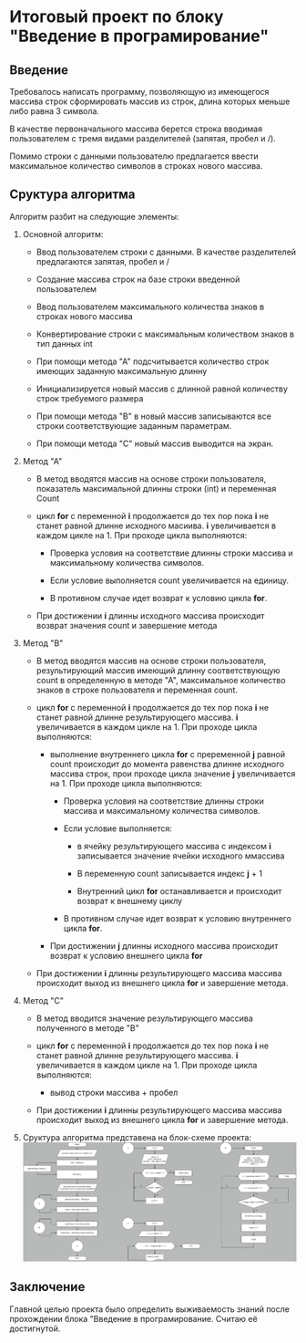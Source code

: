 # Итоговый проект по  блоку "Введение в програмирование"

## Введение
Требовалось написать программу, позволяющую из имеющегося массива строк сформировать массив из строк, длина которых меньше либо равна 3 символа. 

В качестве первоначального массива берется строка вводимая пользователем с тремя видами разделителей (запятая, пробел и /). 

Помимо строки с данными пользователю предлагается ввести максимальное количество символов в строках нового массива. 

## Сруктура алгоритма

Алгоритм разбит на следующие элементы:

1. Основной алгоритм:
    
    * Ввод пользователем строки с данными. В качестве разделителей предлагаются запятая, пробел и /

    * Создание массива строк на базе строки введенной пользователем

    * Ввод пользователем максимального количества знаков в строках нового массива

    * Конвертирование строки с максимальным количеством знаков в тип данных int

    * При помощи метода "А" подсчитывается количество строк имеющих заданную максимальную длинну

    * Инициализируется новый массив с длинной равной количеству строк требуемого размера

    * При помощи метода "B" в новый массив записываются все строки соответствующие заданным параметрам.

    * При помощи метода "C" новый массив выводится на экран.

2. Метод "А"
    
    * В метод вводятся массив на основе строки пользователя, показатель максимальной длинны строки (int) и переменная Count

    * цикл **for** c переменной **i** продолжается до тех пор пока **i** не станет равной длинне исходного масиива. **i** увеличивается в каждом цикле на 1. При проходе цикла выполняются:

        * Проверка условия на соответствие длинны строки массива и максимальному количества символов. 
        
        * Если условие выполняется count увеличивается на единицу. 
    
        * В противном случае идет возврат к условию цикла **for**.

    * При достижении **i** длинны исходного массива происходит возврат значения count и завершение метода

3. Метод "B"

    * В метод вводятся массив на основе строки пользователя, результирующий массив имеющий длинну соответствующую count в определенную в методе "А", максимальное количество знаков в строке пользователя и переменная count.

    * цикл **for** c переменной **i** продолжается до тех пор пока **i** не станет равной длинне результирующего массива. **i** увеличивается в каждом цикле на 1. При проходе цикла выполняются:
    
        * выполнение внутреннего цикла **for** с преременной **j** равной count происходит до момента равенства длинне исходного массива строк, прои проходе цикла значение **j** увеличивается на 1. При проходе цикла выполняются:
            
            * Проверка условия на соответствие длинны строки массива и максимальному количества символов.

            * Если условие выполняется:
            
                * в ячейку результирующего массива с индексом **i** записывается значение ячейки исходного ммассива

                * В переменную count записывается индекс **j** + 1

                * Внутренний цикл **for** останавливается и происходит возврат к внешнему циклу

            * В противном случае идет возврат к условию внутреннего цикла **for**.

        * При достижении **j** длинны исходного массива происходит возврат к условию внешнего цикла **for**

    * При достижении **i** длинны результирующего массива массива происходит выход из внешнего цикла **for** и завершение метода.

4. Метод "С"

    * В метод вводится значение результирующего массива полученного в методе "B"

    * цикл **for** c переменной **i** продолжается до тех пор пока **i** не станет равной длинне результирующего массива. **i** увеличивается в каждом цикле на 1. При проходе цикла выполняются:

        * вывод строки массива + пробел

    * При достижении **i** длинны результирующего массива массива происходит выход из внешнего цикла **for** и завершение метода.

5. Сруктура алгоритма представена на блок-схеме проекта:
![Блок-схема проекта](/images/scheme.jpg)

## Заключение

Главной целью проекта было определить выживаемость знаний после прохождении блока "Введение в програмирование. Считаю её достигнутой.





